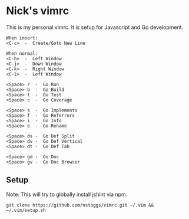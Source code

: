 # Nick's vimrc
This is my personal vimrc. It is setup for Javascript and Go development.
```
When insert:
<C-c>  -  Create/Goto New Line

When normal:
<C-h>  -  Left Window
<C-j>  -  Down Window
<C-k>  -  Right Window
<C-l>  -  Left Window

<Space> r  -  Go Run
<Space> b  -  Go Build
<Space> t  -  Go Test
<Space> c  -  Go Coverage

<Space> s  -  Go Implements
<Space> f  -  Go Referrers
<Space> i  -  Go Info
<Space> e  -  Go Rename

<Space> ds -  Go Def Split
<Space> dv -  Go Def Vertical
<Space> dt -  Go Def Tab

<Space> gd -  Go Doc
<Space> gv -  Go Doc Browser
```
## Setup

Note: This will try to globally install jshint via npm.
```
git clone https://github.com/nstoggs/vimrc.git ~/.vim && ~/.vim/setup.sh
```
